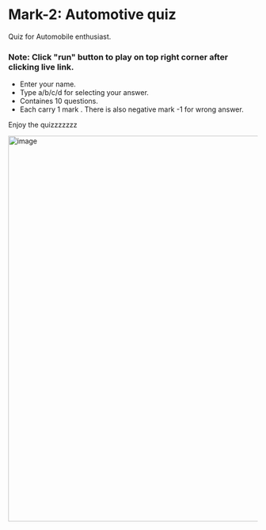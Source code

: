 # Mark-2: Automotive quiz

Quiz for Automobile enthusiast. 

### Note: Click "run" button to play on top right corner after clicking live link.
* Enter your name.
* Type a/b/c/d for selecting your answer.
* Containes 10 questions.
* Each carry 1 mark . There is also negative mark -1 for wrong answer.



Enjoy the quizzzzzzz

<img width="779" alt="image" src="https://user-images.githubusercontent.com/9660782/188647359-bf047105-5d90-471b-a58c-704a0ea6ce17.png">

